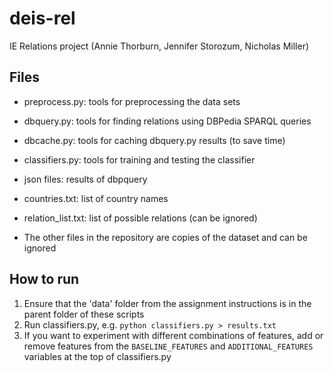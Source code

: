 # deis-rel

IE Relations project (Annie Thorburn, Jennifer Storozum, Nicholas Miller)

## Files

- preprocess.py: tools for preprocessing the data sets
- dbquery.py: tools for finding relations using DBPedia SPARQL queries
- dbcache.py: tools for caching dbquery.py results (to save time)
- classifiers.py: tools for training and testing the classifier


- json files: results of dbpquery
- countries.txt: list of country names
- relation_list.txt: list of possible relations (can be ignored)

- The other files in the repository are copies of the dataset and can be ignored

## How to run

1. Ensure that the 'data' folder from the assignment instructions is in the parent folder of these scripts
2. Run classifiers.py, e.g. `python classifiers.py > results.txt`
3. If you want to experiment with different combinations of features, add or remove features from the `BASELINE_FEATURES` and `ADDITIONAL_FEATURES` variables at the top of classifiers.py
